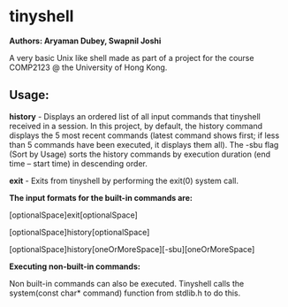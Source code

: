 # tinyshell

**Authors: Aryaman Dubey, Swapnil Joshi**

A very basic Unix like shell made as part of a project for the course COMP2123 @ the University of Hong Kong.


## Usage: ##

**history** - Displays an ordered list of all input commands that tinyshell received in a session. In
this project, by default, the history command displays the 5 most recent commands (latest command shows first; if less than 5 commands have been executed, it displays them all).
The -sbu flag (Sort by Usage) sorts the history commands by execution duration (end time – start time) in descending order. 

**exit** - Exits from tinyshell by performing the exit(0) system call.


**The input formats for the built-in commands are:**

[optionalSpace]exit[optionalSpace]

[optionalSpace]history[optionalSpace]

[optionalSpace]history[oneOrMoreSpace][-sbu][oneOrMoreSpace]


**Executing non-built-in commands:** 

Non built-in commands can also be executed. Tinyshell calls the system(const char* command) function from stdlib.h to do this.
